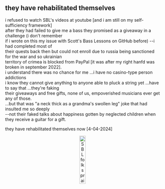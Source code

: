 ## they have rehabilitated themselves
i refused to watch SBL's videos at youtube [and i am still on my self-sufficiency framework]  
after they had failed to give me a bass they promised as a giveaway in a challenge (i don't remember  
if i wrote on this my issue with Scott's Bass Lessons on GitHub before) --i had completed most of  
their quests back then but could not enroll due to russia being sanctioned for the war and so ukrainian  
territory of crimea is blocked from PayPal [it was after my right hanfd was broken in september 2022].  
i understand there was no chance for me ...i have no casino-type person addictions  
i know they cannot give anything to anyone able to pluck a string yet ...have to say that ...they're faking  
their giveaways and free gifts, none of us, empoverished musicians ever get any of those.  
...but that was "a neck thick as a grandma's swollen leg" joke that had insulted me so deeply  
--not their faked talks about happiness gotten by neglected children when they receive a guitar for a gift.

they have rehabilitated themselves now [4-04-2024]
<a href="https://www.youtube.com/watch?v=yfxfQLC29wE">
 <p align="center">
  <img width="20%" alt="SBL folks praising Stingray basses" title="i am converting my first 'dog of basses', as Scott calls cheap ones, into a stingray-type after ongoing repair efforts" src="https://img.youtube.com/vi/yfxfQLC29wE/maxresdefault.jpg">
 </p>
</a>

